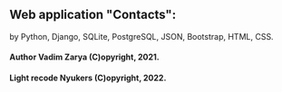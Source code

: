 ## Web application "Contacts":
by Python, Django, SQLite, PostgreSQL, JSON, Bootstrap, HTML, CSS.
#### Author Vadim Zarya (C)opyright, 2021.
#### Light recode Nyukers (C)opyright, 2022.
